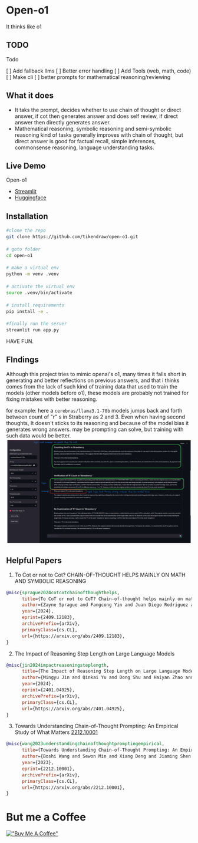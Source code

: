 # Open-o1

It thinks like o1

## TODO

Todo

[ ] Add fallback llms 
[ ] Better error handling
[ ] Add Tools (web, math, code)
[ ] Make cli
[ ] better prompts for mathematical reasoning/reviewing

## What it does

- It taks the prompt, decides whether to use chain of thought or direct answer, if cot then generates answer and does self review, if direct answer then directly generates answer.
- Mathematical reasoning, symbolic reasoning and semi-symbolic reasoning kind of tasks generally improves with chain of thought, but direct answer is good for factual recall, simple inferences, commonsense reasoning, language understanding tasks.

## Live Demo
Open-o1 
* [Streamlit](https://open-o1.streamlit.app/)
* [Huggingface](https://huggingface.co/spaces/tikendraw/open-o1)
## Installation

```bash
#clone the repo
git clone https://github.com/tikendraw/open-o1.git

# goto folder
cd open-o1

# make a virtual env
python -m venv .venv

# activate the virtual env
source .venv/bin/activate

# install requirements
pip install -e .

#finally run the server
streamlit run app.py

```

HAVE FUN.

## FIndings

Although this project tries to mimic openai's o1,  many times it falls short in generating and better reflections on previous answers, and that i thinks comes from the lack of such kind of training data that used to train the models (other models before o1), these models are probably not trained for fixing mistakes with better reasoning.  

for example: here a `cerebras/llama3.1-70b` models jumps back and forth between count of "r" s in Straberry as 2 and 3. Even when having second thoughts, It doesn't sticks to its reasoning and because of the model bias it generates wrong answers. may be prompting can solve, but training with such data would be better.
![wrong answer formation due to model bias](src/error-image.png)



## Helpful Papers

1. To Cot or not to Cot? CHAIN-OF-THOUGHT HELPS MAINLY ON MATH AND SYMBOLIC REASONING
```bibtex
@misc{sprague2024cotcotchainofthoughthelps,
      title={To CoT or not to CoT? Chain-of-thought helps mainly on math and symbolic reasoning}, 
      author={Zayne Sprague and Fangcong Yin and Juan Diego Rodriguez and Dongwei Jiang and Manya Wadhwa and Prasann Singhal and Xinyu Zhao and Xi Ye and Kyle Mahowald and Greg Durrett},
      year={2024},
      eprint={2409.12183},
      archivePrefix={arXiv},
      primaryClass={cs.CL},
      url={https://arxiv.org/abs/2409.12183}, 
}
```

2. The Impact of Reasoning Step Length on Large Language Models
```bibtex
@misc{jin2024impactreasoningsteplength,
      title={The Impact of Reasoning Step Length on Large Language Models}, 
      author={Mingyu Jin and Qinkai Yu and Dong Shu and Haiyan Zhao and Wenyue Hua and Yanda Meng and Yongfeng Zhang and Mengnan Du},
      year={2024},
      eprint={2401.04925},
      archivePrefix={arXiv},
      primaryClass={cs.CL},
      url={https://arxiv.org/abs/2401.04925}, 
}
```
3. Towards Understanding Chain-of-Thought Prompting: An Empirical Study of What Matters [2212.10001](https://arxiv.org/abs/2212.10001)
```bibtex
@misc{wang2023understandingchainofthoughtpromptingempirical,
      title={Towards Understanding Chain-of-Thought Prompting: An Empirical Study of What Matters}, 
      author={Boshi Wang and Sewon Min and Xiang Deng and Jiaming Shen and You Wu and Luke Zettlemoyer and Huan Sun},
      year={2023},
      eprint={2212.10001},
      archivePrefix={arXiv},
      primaryClass={cs.CL},
      url={https://arxiv.org/abs/2212.10001}, 
}
```

# But me a Coffee

[!["Buy Me A Coffee"](https://www.buymeacoffee.com/assets/img/custom_images/orange_img.png)](https://buymeacoffee.com/tikendraw)

